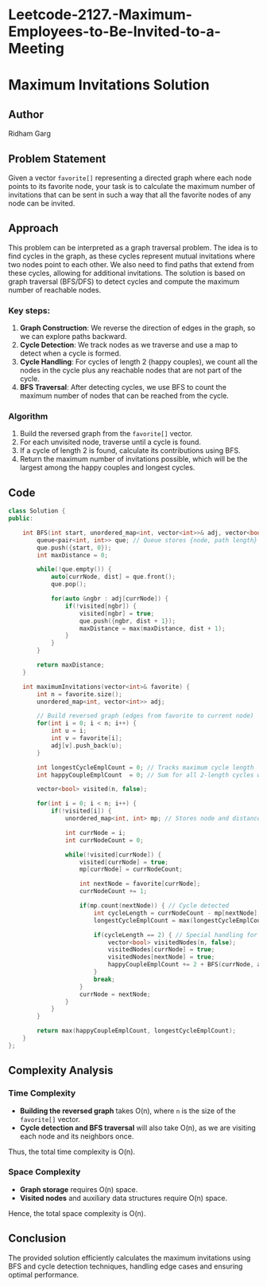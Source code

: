 # Leetcode-2127.-Maximum-Employees-to-Be-Invited-to-a-Meeting

# Maximum Invitations Solution

## Author
Ridham Garg

## Problem Statement

Given a vector `favorite[]` representing a directed graph where each node points to its favorite node, your task is to calculate the maximum number of invitations that can be sent in such a way that all the favorite nodes of any node can be invited.

## Approach

This problem can be interpreted as a graph traversal problem. The idea is to find cycles in the graph, as these cycles represent mutual invitations where two nodes point to each other. We also need to find paths that extend from these cycles, allowing for additional invitations. The solution is based on graph traversal (BFS/DFS) to detect cycles and compute the maximum number of reachable nodes.

### Key steps:
1. **Graph Construction**: We reverse the direction of edges in the graph, so we can explore paths backward.
2. **Cycle Detection**: We track nodes as we traverse and use a map to detect when a cycle is formed.
3. **Cycle Handling**: For cycles of length 2 (happy couples), we count all the nodes in the cycle plus any reachable nodes that are not part of the cycle.
4. **BFS Traversal**: After detecting cycles, we use BFS to count the maximum number of nodes that can be reached from the cycle.

### Algorithm
1. Build the reversed graph from the `favorite[]` vector.
2. For each unvisited node, traverse until a cycle is found.
3. If a cycle of length 2 is found, calculate its contributions using BFS.
4. Return the maximum number of invitations possible, which will be the largest among the happy couples and longest cycles.

## Code
```cpp
class Solution {
public:

    int BFS(int start, unordered_map<int, vector<int>>& adj, vector<bool>& visited) {
        queue<pair<int, int>> que; // Queue stores {node, path length}
        que.push({start, 0});
        int maxDistance = 0;

        while(!que.empty()) {
            auto[currNode, dist] = que.front();
            que.pop();

            for(auto &ngbr : adj[currNode]) {
                if(!visited[ngbr]) {
                    visited[ngbr] = true;
                    que.push({ngbr, dist + 1});
                    maxDistance = max(maxDistance, dist + 1);
                }
            }
        }

        return maxDistance;
    }

    int maximumInvitations(vector<int>& favorite) {
        int n = favorite.size();
        unordered_map<int, vector<int>> adj;

        // Build reversed graph (edges from favorite to current node)
        for(int i = 0; i < n; i++) {
            int u = i;
            int v = favorite[i];
            adj[v].push_back(u);
        }

        int longestCycleEmplCount = 0; // Tracks maximum cycle length
        int happyCoupleEmplCount  = 0; // Sum for all 2-length cycles with branches

        vector<bool> visited(n, false);

        for(int i = 0; i < n; i++) {
            if(!visited[i]) {
                unordered_map<int, int> mp; // Stores node and distance from start

                int currNode = i;
                int currNodeCount = 0;

                while(!visited[currNode]) {
                    visited[currNode] = true;
                    mp[currNode] = currNodeCount;

                    int nextNode = favorite[currNode];
                    currNodeCount += 1;

                    if(mp.count(nextNode)) { // Cycle detected
                        int cycleLength = currNodeCount - mp[nextNode];
                        longestCycleEmplCount = max(longestCycleEmplCount, cycleLength);

                        if(cycleLength == 2) { // Special handling for cycles of length 2
                            vector<bool> visitedNodes(n, false);
                            visitedNodes[currNode] = true;
                            visitedNodes[nextNode] = true;
                            happyCoupleEmplCount += 2 + BFS(currNode, adj, visitedNodes) + BFS(nextNode, adj, visitedNodes);
                        }
                        break;
                    }
                    currNode = nextNode;
                }
            }
        }

        return max(happyCoupleEmplCount, longestCycleEmplCount);
    }
};
```

## Complexity Analysis
### Time Complexity
- **Building the reversed graph** takes O(n), where `n` is the size of the `favorite[]` vector.
- **Cycle detection and BFS traversal** will also take O(n), as we are visiting each node and its neighbors once.

Thus, the total time complexity is O(n).

### Space Complexity
- **Graph storage** requires O(n) space.
- **Visited nodes** and auxiliary data structures require O(n) space.

Hence, the total space complexity is O(n).

## Conclusion
The provided solution efficiently calculates the maximum invitations using BFS and cycle detection techniques, handling edge cases and ensuring optimal performance.

